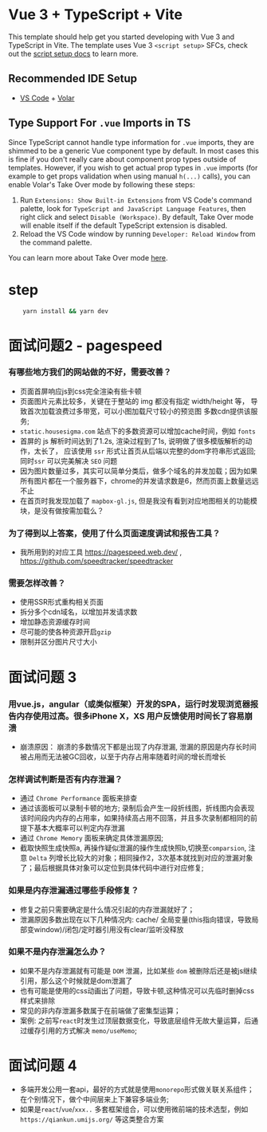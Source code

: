 # Vue 3 + TypeScript + Vite

This template should help get you started developing with Vue 3 and TypeScript in Vite. The template uses Vue 3 `<script setup>` SFCs, check out the [script setup docs](https://v3.vuejs.org/api/sfc-script-setup.html#sfc-script-setup) to learn more.

## Recommended IDE Setup

- [VS Code](https://code.visualstudio.com/) + [Volar](https://marketplace.visualstudio.com/items?itemName=Vue.volar)

## Type Support For `.vue` Imports in TS

Since TypeScript cannot handle type information for `.vue` imports, they are shimmed to be a generic Vue component type by default. In most cases this is fine if you don't really care about component prop types outside of templates. However, if you wish to get actual prop types in `.vue` imports (for example to get props validation when using manual `h(...)` calls), you can enable Volar's Take Over mode by following these steps:

1. Run `Extensions: Show Built-in Extensions` from VS Code's command palette, look for `TypeScript and JavaScript Language Features`, then right click and select `Disable (Workspace)`. By default, Take Over mode will enable itself if the default TypeScript extension is disabled.
2. Reload the VS Code window by running `Developer: Reload Window` from the command palette.

You can learn more about Take Over mode [here](https://github.com/johnsoncodehk/volar/discussions/471).


# step

```bash
    yarn install && yarn dev
```


# 面试问题2 - pagespeed

### 有哪些地方我们的网站做的不好，需要改善？
- 页面首屏响应js到css完全渲染有些卡顿
- 页面图片元素比较多，关键在于整站的 img 都没有指定 width/height 等， 导致首次加载浪费过多带宽，可以小图加载尺寸较小的预览图
  多数cdn提供该服务;
- `static.housesigma.com` 站点下的多数资源可以增加cache时间，例如 `fonts`
- 首屏的 js 解析时间达到了1.2s, 渲染过程到了1s, 说明做了很多模版解析的动作，太长了， 应该使用 `ssr` 形式让首页从后端以完整的dom字符串形式返回;
  同时`ssr` 可以完美解决 `SEO` 问题
- 因为图片数量过多，其实可以简单分类后，做多个域名的并发加载；因为如果所有图片都在一个服务器下，chrome的并发请求数是6，然而页面上数量远远不止
- 在首页时我发现加载了 `mapbox-gl.js`, 但是我没有看到对应地图相关的功能模块，是没有做按需加载么？

### 为了得到以上答案，使用了什么页面速度调试和报告工具？
- 我所用到的对应工具 https://pagespeed.web.dev/ , https://github.com/speedtracker/speedtracker

### 需要怎样改善？
- 使用SSR形式重构相关页面
- 拆分多个cdn域名，以增加并发请求数
- 增加静态资源缓存时间
- 尽可能的使各种资源开启`gzip`
- 限制并区分图片尺寸大小

# 面试问题 3

### 用vue.js，angular（或类似框架）开发的SPA，运行时发现浏览器报告内存使用过高。很多iPhone X，XS 用户反馈使用时间长了容易崩溃
- 崩溃原因： 崩溃的多数情况下都是出现了内存泄漏, 泄漏的原因是内存长时间被占用而无法被GC回收，以至于内存占用率随着时间的增长而增长

### 怎样调试判断是否有内存泄漏？
- 通过 `Chrome Performance` 面板来排查
- 通过该面板可以录制卡顿的地方; 录制后会产生一段折线图，折线图内会表现该时间段内内存的占用率，如果持续高占用不回落，并且多次录制都相同的前提下基本大概率可以判定内存泄漏
- 通过 `Chrome Memory` 面板来确定具体泄漏原因;
- 截取快照生成快照a, 再操作疑似泄漏的操作生成快照b,切换至`comparsion`, 注意 `Delta` 列增长比较大的对象；相同操作2，3次基本就找到对应的泄漏对象了；最后根据具体对象可以定位到具体代码中进行对应修复;

### 如果是内存泄漏通过哪些手段修复？
- 修复之前只需要确定是什么情况引起的内存泄漏就好了；
- 泄漏原因多数出现在以下几种情况内: cache/ 全局变量(this指向错误，导致局部变window)/闭包/定时器引用没有clear/监听没释放

### 如果不是内存泄漏怎么办？
- 如果不是内存泄漏就有可能是 `DOM` 泄漏，比如某些 `dom` 被删除后还是被js继续引用，那么这个时候就是dom泄漏了
- 也有可能是使用的css动画出了问题，导致卡顿,这种情况可以先临时删掉css样式来排除
- 常见的非内存泄漏多数属于在前端做了密集型运算；
- 案例:  之前写`react`时发生过顶层数据变化，导致底层组件无故大量运算，后通过缓存引用的方式解决 `memo/useMemo`;


# 面试问题 4
- 多端开发公用一套api，最好的方式就是使用`monorepo`形式做关联关系组件； 在个别情况下，做个中间层来上下兼容多端业务;
- 如果是`react`/`vue`/`xxx..` 多套框架组合，可以使用微前端的技术选型，例如 `https://qiankun.umijs.org/` 等这类整合方案
